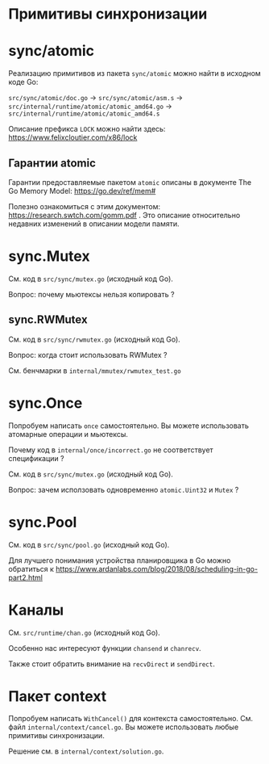 # Примитивы синхронизации

# sync/atomic

Реализацию примитивов из пакета `sync/atomic` можно найти в исходном коде Go:

`src/sync/atomic/doc.go` -> `src/sync/atomic/asm.s` -> `src/internal/runtime/atomic/atomic_amd64.go` ->
    `src/internal/runtime/atomic/atomic_amd64.s`

Описание префикса `LOCK` можно найти здесь: https://www.felixcloutier.com/x86/lock

## Гарантии atomic

Гарантии предоставляемые пакетом `atomic` описаны в документе The Go Memory Model: https://go.dev/ref/mem#

Полезно ознакомиться с этим документом: https://research.swtch.com/gomm.pdf . Это описание относительно недавних изменений
в описании модели памяти.

# sync.Mutex

См. код в `src/sync/mutex.go` (исходный код Go).

Вопрос: почему мьютексы нельзя копировать ?

## sync.RWMutex

См. код в `src/sync/rwmutex.go` (исходный код Go).

Вопрос: когда стоит использовать RWMutex ?

См. бенчмарки в `internal/mmutex/rwmutex_test.go`

# sync.Once

Попробуем написать `once` самостоятельно. Вы можете использовать атомарные операции и мьютексы.

Почему код в `internal/once/incorrect.go` не соответствует спецификации ?

См. код в `src/sync/mutex.go` (исходный код Go).

Вопрос: зачем исползовать одновременно `atomic.Uint32` и `Mutex` ?

# sync.Pool

См. код в `src/sync/pool.go` (исходный код Go).

Для лучшего понимания устройства планировщика в Go можно обратиться к https://www.ardanlabs.com/blog/2018/08/scheduling-in-go-part2.html

# Каналы

См. `src/runtime/chan.go` (исходный код Go).

Особенно нас интересуют функции `chansend` и `chanrecv`.

Также стоит обратить внимание на `recvDirect` и `sendDirect`.

# Пакет context

Попробуем написать `WithCancel()` для контекста самостоятельно. См. файл `internal/context/cancel.go`. Вы можете использовать любые примитивы синхронизации.

Решение см. в `internal/context/solution.go`.

